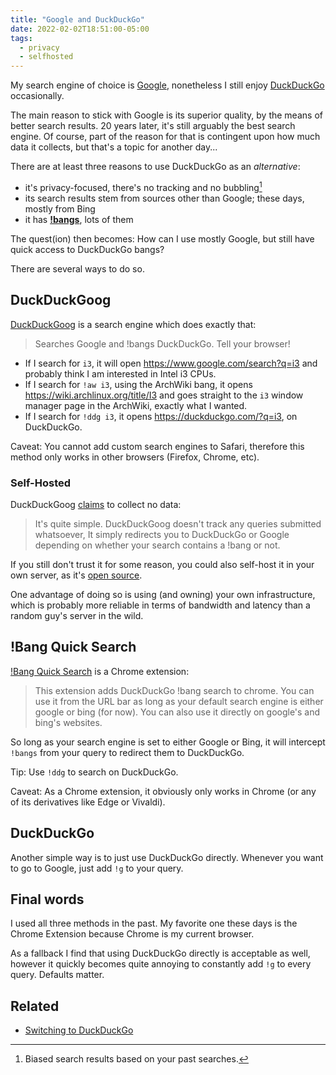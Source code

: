 ```yaml
---
title: "Google and DuckDuckGo"
date: 2022-02-02T18:51:00-05:00
tags:
  - privacy
  - selfhosted
---
```


My search engine of choice is [Google][google], nonetheless I still enjoy [DuckDuckGo][duckduckgo] occasionally.

The main reason to stick with Google is its superior quality, by the means of better search results. 20 years later, it's still arguably the best search engine. Of course, part of the reason for that is contingent upon how much data it collects, but that's a topic for another day...

There are at least three reasons to use DuckDuckGo as an _alternative_:

- it's privacy-focused, there's no tracking and no bubbling[^1]
- its search results stem from sources other than Google; these days, mostly from Bing
- it has [**!bangs**][bangs], lots of them

The quest(ion) then becomes: How can I use mostly Google, but still have quick access to DuckDuckGo bangs?

There are several ways to do so.

## DuckDuckGoog

[DuckDuckGoog][duckduckgoog] is a search engine which does exactly that:

> Searches Google and !bangs DuckDuckGo. Tell your browser!

- If I search for `i3`, it will open https://www.google.com/search?q=i3 and probably think I am interested in Intel i3 CPUs.
- If I search for `!aw i3`, using the ArchWiki bang, it opens https://wiki.archlinux.org/title/I3 and goes straight to the `i3` window manager page in the ArchWiki, exactly what I wanted.
- If I search for `!ddg i3`, it opens https://duckduckgo.com/?q=i3, on DuckDuckGo.

Caveat: You cannot add custom search engines to Safari, therefore this method only works in other browsers (Firefox, Chrome, etc).

### Self-Hosted

DuckDuckGoog [claims][duckduckgoog-privacy] to collect no data:

> It's quite simple. DuckDuckGoog doesn't track any queries submitted whatsoever, It simply redirects you to DuckDuckGo or Google depending on whether your search contains a !bang or not.

If you still don't trust it for some reason, you could also self-host it in your own server, as it's [open source][duckduckgoog-source].

One advantage of doing so is using (and owning) your own infrastructure, which is probably more reliable in terms of bandwidth and latency than a random guy's server in the wild.

## !Bang Quick Search

[!Bang Quick Search][bang-quick-search] is a Chrome extension:

> This extension adds DuckDuckGo !bang search to chrome. You can use it from the URL bar as long as your default search engine is either google or bing (for now). You can also use it directly on google's and bing's websites.

So long as your search engine is set to either Google or Bing, it will intercept `!bangs` from your query to redirect them to DuckDuckGo.

Tip: Use `!ddg` to search on DuckDuckGo.

Caveat: As a Chrome extension, it obviously only works in Chrome (or any of its derivatives like Edge or Vivaldi).

## DuckDuckGo

Another simple way is to just use DuckDuckGo directly. Whenever you want to go to Google, just add `!g` to your query.

## Final words

I used all three methods in the past. My favorite one these days is the Chrome Extension because Chrome is my current browser.

As a fallback I find that using DuckDuckGo directly is acceptable as well, however it quickly becomes quite annoying to constantly add `!g` to every query. Defaults matter.

## Related

- [Switching to DuckDuckGo](https://blog.meain.io/2019/switching-to-duckduckgo/)

[google]: https://google.com/
[duckduckgo]: https://duckduckgo.com/
[bangs]: https://duckduckgo.com/bang
[duckduckgoog]: https://www.duckduckgoog.com/
[duckduckgoog-source]: https://github.com/mikecrittenden/duckduckgoog
[duckduckgoog-privacy]: https://www.duckduckgoog.com/privacy
[bang-quick-search]: https://chrome.google.com/webstore/detail/bang-quick-search/kcopjlobikiakoacoadbnghpdcmngali

[^1]: Biased search results based on your past searches.
